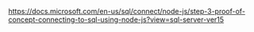 
https://docs.microsoft.com/en-us/sql/connect/node-js/step-3-proof-of-concept-connecting-to-sql-using-node-js?view=sql-server-ver15
